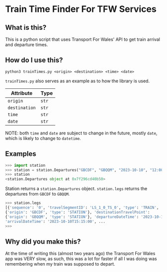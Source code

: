 # Train Time Finder For TFW Services 

## What is this?
This is a python script that uses Transport For Wales' API to get train arrival and 
departure times.

## How do I use this?
`python3 trainTimes.py <origin> <destination> <time> <date>`

`trainTimes.py` also serves as an example as to how the library is used.

| Attribute | Type |
|-----------| -----|
| `origin`  | `str`|
| `destination` | `str` |
| `time` | `str` |
| `date` | `str` |

NOTE: both `time` and `date` are subject to change in the future, mostly `date`, which 
is likely to change to `datetime`.

## Examples 

```py
>>> import station
>>> station = station.Departures("GBCDF", "GBQQM", "2023-10-10", "12:00")
>>> station
<station.Departures object at 0x7f296cd40b50>
```
Station returns a `station.Departures` object. `station.legs` returns the departures 
from `GBCDF` to `GBQQM`.

```py
>>> station.legs
[{'sequence': '0', 'travelSegmentID': 'LS_1_0_TS_0', 'type': 'TRAIN', 'originTravelPoint': 
{'origin': 'GBCDF', 'type': 'STATION'}, 'destinationTravelPoint': 
{'origin': 'GBQQM', 'type': 'STATION'}, 'departureDateTime': '2023-10-10T11:53:00', 
'arrivalDateTime': '2023-10-10T15:15:00', ...
>>>
```

## Why did you make this?
At the time of writing this (almost two years ago) the Transport For Wales app was VERY
slow, as such, this was a lot for faster if all I was doing was remembering when my 
train was supposed to depart.